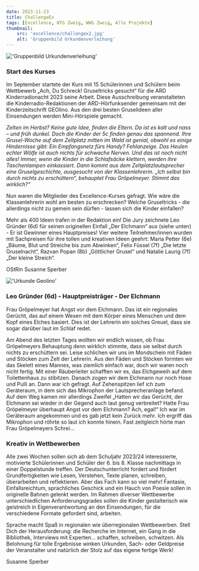 ```yaml
---
date: 2023-11-23
title: ChallengeEx
tags: [Excellence, NTG Zweig, WWG Zweig, Alle Projekte]
thumbnail:
    src: 'excellence/challengex2.jpg'
    alt: 'Gruppenbild Urkundenverleihung'
---
```



!['Gruppenbild Urkundenverleihung'](images/excellence/challengex2.jpg)

### Start des Kurses

Im September startete der Kurs mit 15 Schülerinnen und Schülern beim Wettbewerb „Ach, Du Schreck! Gruseltricks gesucht“ für die ARD Kinderradionacht 2023 seine Arbeit. Diese Ausschreibung veranstalteten die Kinderradio-Redaktionen der ARD-Hörfunksender gemeinsam mit der Kinderzeitschrift GEOlino. Aus den drei besten Gruselideen aller Einsendungen werden Mini-Hörspiele gemacht.

_Zelten im Herbst? Keine gute Idee, finden die Eltern. Da ist es kalt und nass – und früh dunkel. Doch die Kinder der 5c finden genau das spannend. Ihre Grusel-Woche auf dem Zeltplatz mitten im Wald ist genial, obwohl es einige Hindernisse gibt: Ein Empfangsnetz fürs Handy? Fehlanzeige. Das Heulen echter Wölfe ist auch nichts für schwache Nerven. Und das ist noch nicht alles! Immer, wenn die Kinder in die Schlafsäcke klettern, werden ihre Taschenlampen einkassiert. Dann kommt aus dem Zeltplatzlautsprecher eine Gruselgeschichte, ausgesucht von der Klassenlehrerin. „Ich selbst bin durch nichts zu erschüttern“, behauptet Frau Gröpelmeyer. Stimmt das wirklich?“_

Nun waren die Mitglieder des Excellence-Kurses gefragt. Wie wäre die Klassenlehrerin wohl am besten zu erschrecken? Welche Gruseltricks - die allerdings nicht zu gemein sein dürfen - lassen sich die Kinder einfallen?

Mehr als 400 Ideen trafen in der Redaktion ein! Die Jury zeichnete Leo Gründer (6d) für seinen originellen Einfall „Der Elchmann“ aus (siehe unten) - Er ist Gewinner eines Hauptpreises!
Vier weitere Teilnehmer/innen wurden mit Sachpreisen für ihre tollen und kreativen Ideen geehrt: Maria Petter (6e) „Bäume, Blut und Streiche bis zum Abwinken“, Felix Füssel (7f) „Die letzte Gruselnacht“, Razvan Popan (8b) „Göttlicher Grusel“ und Natalie Laurig (7f) „Der kleine Streich“.

OStRin Susanne Sperber

!['Urkunde Geolino'](images/excellence/challengex.jpg)

### Leo Gründer (6d) - Hauptpreisträger - Der Elchmann

Frau Gröpelmeyer hat Angst vor dem Elchmann. Das ist ein regionales Gerücht, das auf einem Wesen mit dem Körper eines Menschen und dem Kopf eines Elches basiert. Dies ist der Lehrerin ein solches Greuel, dass sie sogar darüber laut im Schlaf redet.

Am Abend des letzten Tages wollten wir endlich wissen, ob Frau Gröpelmeyers Behauptung denn wirklich stimmte, dass sie selbst durch nichts zu erschüttern sei. Leise schlichen wir uns im Mondschein mit Fäden und Stöcken zum Zelt der Lehrerin. Aus den Fäden und Stöcken formten wir das Skelett eines Mannes, was ziemlich einfach war, doch wir waren noch nicht fertig. Mit einer Räuberleiter schafften wir es, das Elchgeweih auf dem Toilettenhaus zu stibitzen. Danach zogen wir dem Elchmann nur noch Hose und Pulli an. Dann war ich gefragt. Auf Zehenspitzen lief ich zum Geräteraum, in dem sich das Mikrophon der Lautsprecheranlage befand. Auf dem Weg kamen mir allerdings Zweifel „Hatten wir das Gerücht, der Elchmann sei wieder in der Gegend auch laut genug verbreitet? Hatte Frau Gröpelmeyer überhaupt Angst vor dem Elchmann? Ach, egal!“ Ich war im Geräteraum angekommen und es gab jetzt kein Zurück mehr. Ich ergriff das Mikrophon und röhrte so laut ich konnte hinein. Fast zeitgleich hörte man Frau Gröpelmeyers Schrei…





### Kreativ in Wettbewerben

Alle zwei Wochen sollen sich ab dem Schuljahr 2023/24 interessierte, motivierte Schülerinnen und Schüler der 6. bis 8. Klasse nachmittags in einer Doppelstunde treffen. Der Deutschunterricht fordert und fördert Grundfertigkeiten wie Lesen, Verstehen, Texte planen, schreiben, überarbeiten und reflektieren. Aber das Fach kann so viel mehr! Fantasie, Einfallsreichtum, sprachliches Geschick und ein Hauch von Poesie sollen in originelle Bahnen gelenkt werden. Im Rahmen diverser Wettbewerbe unterschiedlichen Anforderungsgrades sollen die Kinder gestalterisch wie geistreich in Eigenverantwortung an den Einsendungen, für die verschiedene Formate gefordert sind, arbeiten.

Sprache macht Spaß in regionalen wie überregionalen Wettbewerben. Stell Dich der Herausforderung: die Recherche im Internet, ein Gang in die Bibliothek, Interviews mit Experten… schaffen, schreiben, schwitzen. Als Belohnung für tolle Ergebnisse winken Urkunden, Sach- oder Geldpreise der Veranstalter und natürlich der Stolz auf das eigene fertige Werk!

Susanne Sperber
